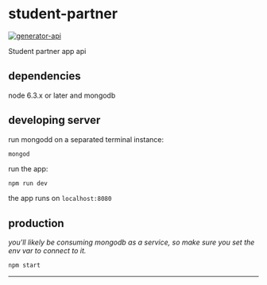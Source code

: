 # student-partner

[![generator-api](https://img.shields.io/badge/built%20with-generator--api-green.svg)](https://github.com/ndelvalle/generator-api)

Student partner app api



## dependencies

node 6.3.x or later and mongodb

## developing server

run mongodd on a separated terminal instance:

```
mongod
```

run the app:

```bash
npm run dev
```

the app runs on `localhost:8080`

## production

_you'll likely be consuming mongodb as a service, so make sure you set the env var to connect to it._

```bash
npm start
```





--------------------------------------------------------------------------------
